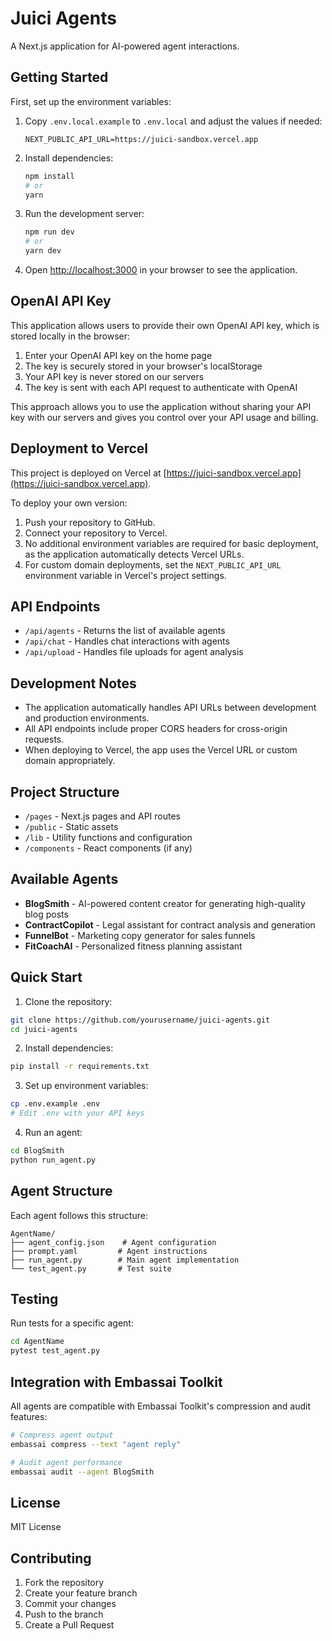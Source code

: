 # Juici Agents

A Next.js application for AI-powered agent interactions.

## Getting Started

First, set up the environment variables:

1. Copy `.env.local.example` to `.env.local` and adjust the values if needed:
   ```
   NEXT_PUBLIC_API_URL=https://juici-sandbox.vercel.app
   ```

2. Install dependencies:
   ```bash
   npm install
   # or
   yarn
   ```

3. Run the development server:
   ```bash
   npm run dev
   # or
   yarn dev
   ```

4. Open [http://localhost:3000](http://localhost:3000) in your browser to see the application.

## OpenAI API Key

This application allows users to provide their own OpenAI API key, which is stored locally in the browser:

1. Enter your OpenAI API key on the home page
2. The key is securely stored in your browser's localStorage
3. Your API key is never stored on our servers
4. The key is sent with each API request to authenticate with OpenAI

This approach allows you to use the application without sharing your API key with our servers and gives you control over your API usage and billing.

## Deployment to Vercel

This project is deployed on Vercel at [https://juici-sandbox.vercel.app](https://juici-sandbox.vercel.app).

To deploy your own version:

1. Push your repository to GitHub.
2. Connect your repository to Vercel.
3. No additional environment variables are required for basic deployment, as the application automatically detects Vercel URLs.
4. For custom domain deployments, set the `NEXT_PUBLIC_API_URL` environment variable in Vercel's project settings.

## API Endpoints

- `/api/agents` - Returns the list of available agents
- `/api/chat` - Handles chat interactions with agents
- `/api/upload` - Handles file uploads for agent analysis

## Development Notes

- The application automatically handles API URLs between development and production environments.
- All API endpoints include proper CORS headers for cross-origin requests.
- When deploying to Vercel, the app uses the Vercel URL or custom domain appropriately.

## Project Structure

- `/pages` - Next.js pages and API routes
- `/public` - Static assets 
- `/lib` - Utility functions and configuration
- `/components` - React components (if any)

## Available Agents

- **BlogSmith** - AI-powered content creator for generating high-quality blog posts
- **ContractCopilot** - Legal assistant for contract analysis and generation
- **FunnelBot** - Marketing copy generator for sales funnels
- **FitCoachAI** - Personalized fitness planning assistant

## Quick Start

1. Clone the repository:
```bash
git clone https://github.com/yourusername/juici-agents.git
cd juici-agents
```

2. Install dependencies:
```bash
pip install -r requirements.txt
```

3. Set up environment variables:
```bash
cp .env.example .env
# Edit .env with your API keys
```

4. Run an agent:
```bash
cd BlogSmith
python run_agent.py
```

## Agent Structure

Each agent follows this structure:
```
AgentName/
├── agent_config.json    # Agent configuration
├── prompt.yaml         # Agent instructions
├── run_agent.py        # Main agent implementation
└── test_agent.py       # Test suite
```

## Testing

Run tests for a specific agent:
```bash
cd AgentName
pytest test_agent.py
```

## Integration with Embassai Toolkit

All agents are compatible with Embassai Toolkit's compression and audit features:

```bash
# Compress agent output
embassai compress --text "agent reply"

# Audit agent performance
embassai audit --agent BlogSmith
```

## License

MIT License

## Contributing

1. Fork the repository
2. Create your feature branch
3. Commit your changes
4. Push to the branch
5. Create a Pull Request 